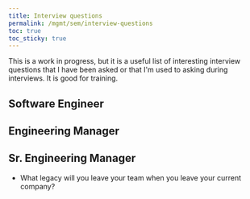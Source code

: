 ```yaml
---
title: Interview questions
permalink: /mgmt/sem/interview-questions
toc: true
toc_sticky: true
---
```


This is a work in progress, but it is a useful list of interesting interview questions that I have been asked or that I'm used to asking during interviews. It is good for training.

## Software Engineer

## Engineering Manager

## Sr. Engineering Manager

- What legacy will you leave your team when you leave your current company?